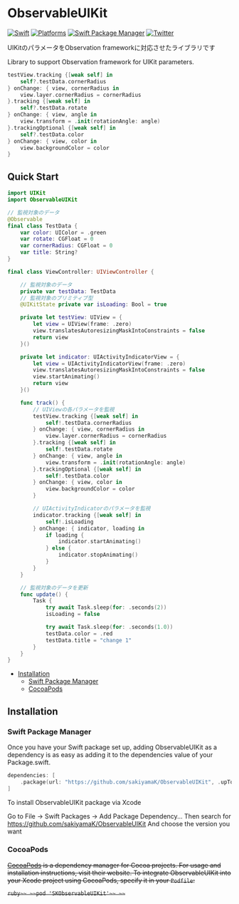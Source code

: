 # ObservableUIKit

[![Swift](https://img.shields.io/badge/Swift-5-orange?style=flat-square)](https://img.shields.io/badge/Swift-5-Orange?style=flat-square)
[![Platforms](https://img.shields.io/badge/Platforms-iOS_-yellowgreen?style=flat-square)](https://img.shields.io/badge/Platforms-iOS_-yellowgreen?style=flat-square)
[![Swift Package Manager](https://img.shields.io/badge/Swift_Package_Manager-compatible-orange?style=flat-square)](https://img.shields.io/badge/Swift_Package_Manager-compatible-orange?style=flat-square)
[![Twitter](https://img.shields.io/badge/twitter-@sakiyamaK-blue.svg?style=flat-square)](https://twitter.com/sakiyamaK)

UIKitのパラメータをObservation frameworkに対応させたライブラリです

Library to support Observation framework for UIKit parameters.


```swift
testView.tracking {[weak self] in
    self?.testData.cornerRadius
} onChange: { view, cornerRadius in
    view.layer.cornerRadius = cornerRadius
}.tracking {[weak self] in
    self?.testData.rotate
} onChange: { view, angle in
    view.transform = .init(rotationAngle: angle)
}.trackingOptional {[weak self] in
    self?.testData.color
} onChange: { view, color in
    view.backgroundColor = color
}
```


## Quick Start

```swift
import UIKit
import ObservableUIKit

// 監視対象のデータ
@Observable
final class TestData {
    var color: UIColor = .green
    var rotate: CGFloat = 0
    var cornerRadius: CGFloat = 0
    var title: String?
}

final class ViewController: UIViewController {

    // 監視対象のデータ
    private var testData: TestData
    // 監視対象のプリミティブ型
    @UIKitState private var isLoading: Bool = true

    private let testView: UIView = {
        let view = UIView(frame: .zero)
        view.translatesAutoresizingMaskIntoConstraints = false
        return view
    }()

    private let indicator: UIActivityIndicatorView = {
        let view = UIActivityIndicatorView(frame: .zero)
        view.translatesAutoresizingMaskIntoConstraints = false
        view.startAnimating()
        return view
    }()

    func track() {
        // UIViewの各パラメータを監視
        testView.tracking {[weak self] in
            self!.testData.cornerRadius
        } onChange: { view, cornerRadius in
            view.layer.cornerRadius = cornerRadius
        }.tracking {[weak self] in
            self!.testData.rotate
        } onChange: { view, angle in
            view.transform = .init(rotationAngle: angle)
        }.trackingOptional {[weak self] in
            self!.testData.color
        } onChange: { view, color in
            view.backgroundColor = color
        }

        // UIActivityIndicatorのパラメータを監視
        indicator.tracking {[weak self] in
            self!.isLoading
        } onChange: { indicator, loading in
            if loading {
                indicator.startAnimating()
            } else {
                indicator.stopAnimating()
            }
        }
    }

    // 監視対象のデータを更新
    func update() {
        Task {
            try await Task.sleep(for: .seconds(2))
            isLoading = false

            try await Task.sleep(for: .seconds(1.0))
            testData.color = .red
            testData.title = "change 1"
        }
    }
}

```

* [Installation](#installation)
  * [Swift Package Manager](#swift-package-manager)
  * [CocoaPods](#cocoapods)

## Installation

### Swift Package Manager

Once you have your Swift package set up, adding ObservableUIKit as a dependency is as easy as adding it to the dependencies value of your Package.swift.

```swift
dependencies: [
    .package(url: "https://github.com/sakiyamaK/ObservableUIKit", .upToNextMajor(from: "0.0.3"))
]
```

To install ObservableUIKit package via Xcode

Go to File -> Swift Packages -> Add Package Dependency...
Then search for https://github.com/sakiyamaK/ObservableUIKit
And choose the version you want

### CocoaPods

~~[CocoaPods](https://cocoapods.org) is a dependency manager for Cocoa projects. For usage and installation instructions, visit their website. To integrate ObservableUIKit into your Xcode project using CocoaPods, specify it in your `Podfile`:~~

~~```ruby~~
~~pod 'SKObservableUIKit'~~
~~```~~
